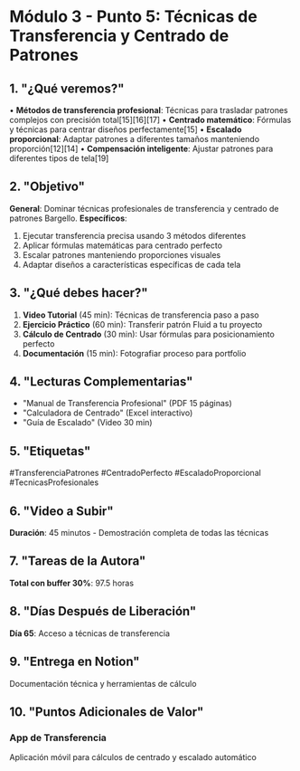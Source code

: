 # Módulo 3 - Punto 5: Técnicas de Transferencia y Centrado de Patrones

## 1. "¿Qué veremos?"
• **Métodos de transferencia profesional**: Técnicas para trasladar patrones complejos con precisión total[15][16][17]
• **Centrado matemático**: Fórmulas y técnicas para centrar diseños perfectamente[15]
• **Escalado proporcional**: Adaptar patrones a diferentes tamaños manteniendo proporción[12][14]
• **Compensación inteligente**: Ajustar patrones para diferentes tipos de tela[19]

## 2. "Objetivo"
**General**: Dominar técnicas profesionales de transferencia y centrado de patrones Bargello.
**Específicos**: 
1. Ejecutar transferencia precisa usando 3 métodos diferentes
2. Aplicar fórmulas matemáticas para centrado perfecto
3. Escalar patrones manteniendo proporciones visuales
4. Adaptar diseños a características específicas de cada tela

## 3. "¿Qué debes hacer?"
1. **Video Tutorial** (45 min): Técnicas de transferencia paso a paso
2. **Ejercicio Práctico** (60 min): Transferir patrón Fluid a tu proyecto
3. **Cálculo de Centrado** (30 min): Usar fórmulas para posicionamiento perfecto
4. **Documentación** (15 min): Fotografiar proceso para portfolio

## 4. "Lecturas Complementarias"
- "Manual de Transferencia Profesional" (PDF 15 páginas)
- "Calculadora de Centrado" (Excel interactivo)
- "Guía de Escalado" (Video 30 min)

## 5. "Etiquetas"
#TransferenciaPatrones #CentradoPerfecto #EscaladoProporcional #TecnicasProfesionales

## 6. "Video a Subir"
**Duración**: 45 minutos - Demostración completa de todas las técnicas

## 7. "Tareas de la Autora"
**Total con buffer 30%**: 97.5 horas

## 8. "Días Después de Liberación"
**Día 65**: Acceso a técnicas de transferencia

## 9. "Entrega en Notion"
Documentación técnica y herramientas de cálculo

## 10. "Puntos Adicionales de Valor"
### App de Transferencia
Aplicación móvil para cálculos de centrado y escalado automático